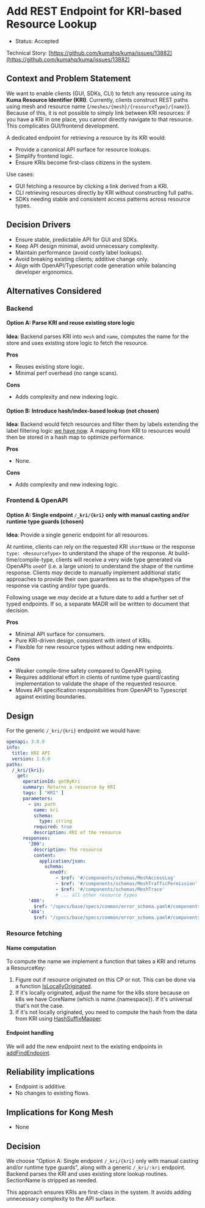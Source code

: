 # Add REST Endpoint for KRI-based Resource Lookup

* Status: Accepted

Technical Story: [https://github.com/kumahq/kuma/issues/13882](https://github.com/kumahq/kuma/issues/13882)

## Context and Problem Statement

We want to enable clients (GUI, SDKs, CLI) to fetch any resource using its **Kuma Resource Identifier (KRI)**.
Currently, clients construct REST paths using mesh and resource name (`/meshes/{mesh}/{resourceType}/{name}`).
Because of this, it is not possible to simply link between KRI resources: if you have a KRI in one place, you cannot directly navigate to that resource.
This complicates GUI/frontend development.

A dedicated endpoint for retrieving a resource by its KRI would:

* Provide a canonical API surface for resource lookups.
* Simplify frontend logic.
* Ensure KRIs become first-class citizens in the system.

Use cases:

* GUI fetching a resource by clicking a link derived from a KRI.
* CLI retrieving resources directly by KRI without constructing full paths.
* SDKs needing stable and consistent access patterns across resource types.

## Decision Drivers

* Ensure stable, predictable API for GUI and SDKs.
* Keep API design minimal, avoid unnecessary complexity.
* Maintain performance (avoid costly label lookups).
* Avoid breaking existing clients; additive change only.
* Align with OpenAPI/Typescript code generation while balancing developer ergonomics.

## Alternatives Considered

### Backend

#### Option A: Parse KRI and reuse existing store logic

**Idea**: Backend parses KRI into `mesh` and `name`, computes the name for the store and uses existing store logic to fetch the resource.

**Pros**

* Reuses existing store logic.
* Minimal perf overhead (no range scans).

**Cons**

* Adds complexity and new indexing logic.

#### Option B: Introduce hash/index-based lookup (not chosen)

**Idea**: Backend would fetch resources and filter them by labels extending the label filtering logic [we have now](https://github.com/kumahq/kuma/blob/39cd2e670bbb56a0134fcdfce15c46cdf0a308eb/pkg/api-server/filters/filtering.go#L31). A mapping from KRI to resources would then be stored in a hash map to optimize performance.

**Pros**

* None.

**Cons**

* Adds complexity and new indexing logic.

### Frontend & OpenAPI

#### Option A: Single endpoint `/_kri/{kri}` only with manual casting and/or runtime type guards (chosen)

**Idea**: Provide a single generic endpoint for all resources.

At runtime, clients can rely on the requested KRI `shortName` or the response `type: <ResourceType>` to understand the shape of the response.
At build-time/compile-type, clients will receive a very wide type generated via OpenAPIs `oneOf` (i.e. a large union) to understand the shape of the runtime response. Clients _may_ decide to manually implement additional static approaches to provide their own guarantees as to the shape/types of the response via casting and/or type guards.

Following usage we _may_ decide at a future date to add a further set of typed endpoints. If so, a separate MADR will be written to document that decision.

**Pros**

* Minimal API surface for consumers.
* Pure KRI-driven design, consistent with intent of KRIs.
* Flexible for new resource types without adding new endpoints.

**Cons**

* Weaker compile-time safety compared to OpenAPI typing.
* Requires additional effort in clients of runtime type guard/casting implementation to validate the shape of the requested resource.
* Moves API specification responsibilities from OpenAPI to Typescript against existing boundaries.

## Design

For the generic `/_kri/{kri}` endpoint we would have:

```yaml
openapi: 3.0.0
info:
  title: KRI API
  version: 1.0.0
paths:
  /_kri/{kri}:
    get:
      operationId: getByKri
      summary: Returns a resource by KRI
      tags: [ "KRI" ]
      parameters:
        - in: path
          name: kri
          schema:
            type: string
          required: true
          description: KRI of the resource
      responses:
        '200':
          description: The resource
          content:
            application/json:
              schema: 
                oneOf:
                  - $ref: '#/components/schemas/MeshAccessLog'
                  - $ref: '#/components/schemas/MeshTrafficPermission'
                  - $ref: '#/components/schemas/MeshTrace'
                  # ... all other resource types
        '400':
          $ref: "/specs/base/specs/common/error_schema.yaml#/components/responses/BadRequest"
        '404':
          $ref: "/specs/base/specs/common/error_schema.yaml#/components/responses/NotFound"
```

### Resource fetching

#### Name computation

To compute the name we implement a function that takes a KRI and returns a ResourceKey:
1. Figure out if resource originated on this CP or not. This can be done via a function [IsLocallyOriginated](https://github.com/kumahq/kuma/blob/9e9ad8aadf73f240763c30174cfed7ea7ef416eb/pkg/core/resources/model/resource.go#L475-L486).
2. If it's locally originated, adjust the name for the k8s store because on k8s we have CoreName (which is ${name}.${namespace}). If it's universal that's not the case.
3. If it's not locally originated, you need to compute the hash from the data from KRI using [HashSuffixMapper](https://github.com/kumahq/kuma/blob/c989d3d842850aa468248e76298b9729af217a3b/pkg/kds/context/context.go#L232).

#### Endpoint handling

We will add the new endpoint next to the existing endpoints in [addFindEndpoint](https://github.com/kumahq/kuma/blob/4004a7231090fb2786d5ede41b3d95b73188d745/pkg/api-server/service_insight_endpoints.go#L28-L32).

## Reliability implications

* Endpoint is additive.
* No changes to existing flows.

## Implications for Kong Mesh

* None

## Decision

We choose "Option A: Single endpoint `/_kri/{kri}` only with manual casting and/or runtime type guards", along with a generic `/_kri/:kri` endpoint.
Backend parses the KRI and uses existing store lookup routines.
SectionName is stripped as needed.

This approach ensures KRIs are first-class in the system.
It avoids adding unnecessary complexity to the API surface.
